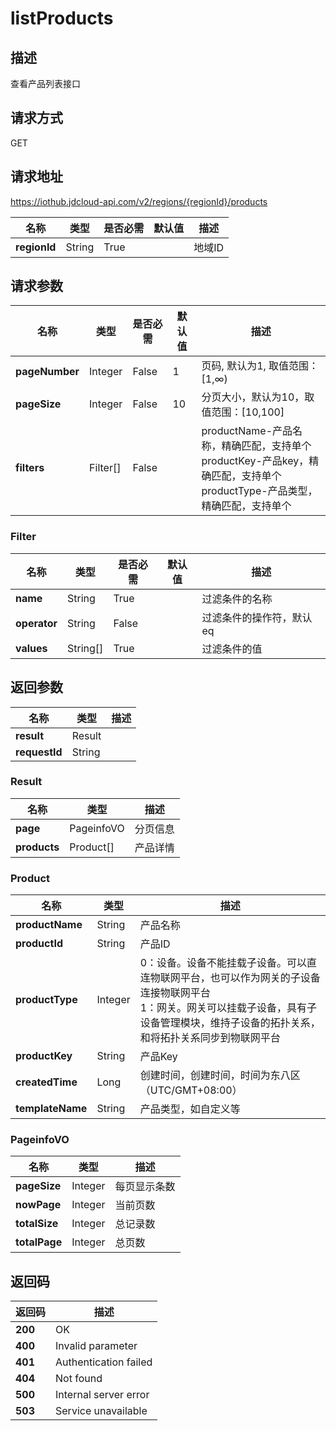 # listProducts


## 描述
查看产品列表接口

## 请求方式
GET

## 请求地址
https://iothub.jdcloud-api.com/v2/regions/{regionId}/products

|名称|类型|是否必需|默认值|描述|
|---|---|---|---|---|
|**regionId**|String|True| |地域ID|

## 请求参数
|名称|类型|是否必需|默认值|描述|
|---|---|---|---|---|
|**pageNumber**|Integer|False|1|页码, 默认为1, 取值范围：[1,∞)|
|**pageSize**|Integer|False|10|分页大小，默认为10，取值范围：[10,100]|
|**filters**|Filter[]|False| |productName-产品名称，精确匹配，支持单个<br>productKey-产品key，精确匹配，支持单个<br>productType-产品类型，精确匹配，支持单个<br>|

### Filter
|名称|类型|是否必需|默认值|描述|
|---|---|---|---|---|
|**name**|String|True| |过滤条件的名称|
|**operator**|String|False| |过滤条件的操作符，默认eq|
|**values**|String[]|True| |过滤条件的值|

## 返回参数
|名称|类型|描述|
|---|---|---|
|**result**|Result| |
|**requestId**|String| |

### Result
|名称|类型|描述|
|---|---|---|
|**page**|PageinfoVO|分页信息|
|**products**|Product[]|产品详情|
### Product
|名称|类型|描述|
|---|---|---|
|**productName**|String|产品名称|
|**productId**|String|产品ID|
|**productType**|Integer|0：设备。设备不能挂载子设备。可以直连物联网平台，也可以作为网关的子设备连接物联网平台<br>1：网关。网关可以挂载子设备，具有子设备管理模块，维持子设备的拓扑关系，和将拓扑关系同步到物联网平台<br>|
|**productKey**|String|产品Key|
|**createdTime**|Long|创建时间，创建时间，时间为东八区（UTC/GMT+08:00）|
|**templateName**|String|产品类型，如自定义等|
### PageinfoVO
|名称|类型|描述|
|---|---|---|
|**pageSize**|Integer|每页显示条数|
|**nowPage**|Integer|当前页数|
|**totalSize**|Integer|总记录数|
|**totalPage**|Integer|总页数|

## 返回码
|返回码|描述|
|---|---|
|**200**|OK|
|**400**|Invalid parameter|
|**401**|Authentication failed|
|**404**|Not found|
|**500**|Internal server error|
|**503**|Service unavailable|
